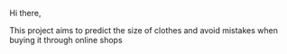 
Hi there,


This project aims to predict the size of clothes and avoid mistakes when buying it through online shops
